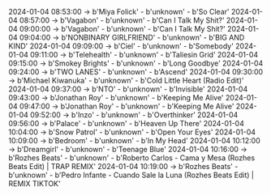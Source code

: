 2024-01-04 08:53:00 -> b'Miya Folick' - b'unknown' - b'So Clear'
2024-01-04 08:57:00 -> b'Vagabon' - b'unknown' - b'Can I Talk My Shit?'
2024-01-04 09:00:00 -> b'Vagabon' - b'unknown' - b'Can I Talk My Shit?'
2024-01-04 09:04:00 -> b'NONBINARY GIRLFRIEND' - b'unknown' - b'BIG AND KIND'
2024-01-04 09:09:00 -> b'Ciel' - b'unknown' - b'Somebody'
2024-01-04 09:11:00 -> b'Telehealth' - b'unknown' - b'Taliesin Grid'
2024-01-04 09:15:00 -> b'Smokey Brights' - b'unknown' - b'Long Goodbye'
2024-01-04 09:24:00 -> b'TWO LANES' - b'unknown' - b'Ascend'
2024-01-04 09:30:00 -> b'Michael Kiwanuka' - b'unknown' - b'Cold Little Heart (Radio Edit)'
2024-01-04 09:37:00 -> b'NTO' - b'unknown' - b'Invisible'
2024-01-04 09:43:00 -> b'Jonathan Roy' - b'unknown' - b'Keeping Me Alive'
2024-01-04 09:47:00 -> b'Jonathan Roy' - b'unknown' - b'Keeping Me Alive'
2024-01-04 09:52:00 -> b'Inzo' - b'unknown' - b'Overthinker'
2024-01-04 09:56:00 -> b'Palace' - b'unknown' - b'Heaven Up There'
2024-01-04 10:04:00 -> b'Snow Patrol' - b'unknown' - b'Open Your Eyes'
2024-01-04 10:09:00 -> b'Bedroom' - b'unknown' - b'In My Head'
2024-01-04 10:12:00 -> b'Dreamgirl' - b'unknown' - b'Teenage Blue'
2024-01-04 10:16:00 -> b'Rozhes Beats' - b'unknown' - b'Roberto Carlos - Cama y Mesa (Rozhes Beats Edit) | TRAP REMIX'
2024-01-04 10:19:00 -> b'Rozhes Beats' - b'unknown' - b'Pedro Infante - Cuando Sale la Luna (Rozhes Beats Edit) | REMIX TIKTOK'
